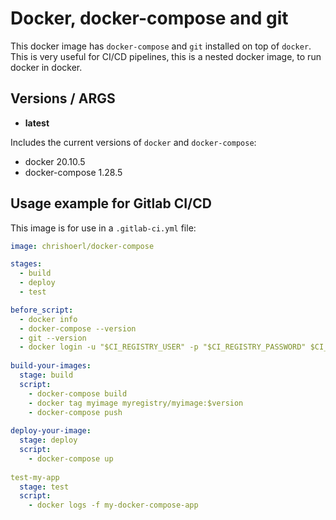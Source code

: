 # Docker, docker-compose and git

This docker image has `docker-compose` and `git` installed on top of `docker`.
This is very useful for CI/CD pipelines, this is a nested docker image, to run docker in docker.

## Versions / ARGS
- **latest**

Includes the current versions of `docker` and `docker-compose`:
- docker 20.10.5
- docker-compose 1.28.5

## Usage example for Gitlab CI/CD

This image is for use in a `.gitlab-ci.yml` file:

```` yml
image: chrishoerl/docker-compose

stages:
  - build
  - deploy
  - test

before_script:
  - docker info
  - docker-compose --version
  - git --version
  - docker login -u "$CI_REGISTRY_USER" -p "$CI_REGISTRY_PASSWORD" $CI_REGISTRY
  
build-your-images:
  stage: build
  script:
    - docker-compose build
    - docker tag myimage myregistry/myimage:$version
    - docker-compose push
    
deploy-your-image:
  stage: deploy
  script:
    - docker-compose up
    
test-my-app
  stage: test
  script:
    - docker logs -f my-docker-compose-app
````
